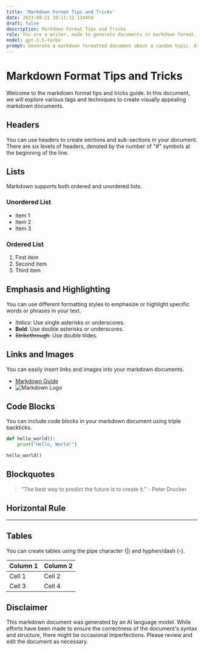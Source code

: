 ```yaml
---
title: 'Markdown Format Tips and Tricks'
date: 2023-08-21 19:11:12.124458
draft: false
description: Markdown Format Tips and Tricks
role: You are a writer, made to generate documents in markdown format. It is very important that all of the documents you generate are in valid markdown format.
model: gpt-3.5-turbo
prompt: Generate a markdown formatted document about a random topic. At the bottom, include a disclaimer explaining that the document was generated by you. The first line of the document should be the title. Make sure that the entire document is in proper markdown format, using a mix of various tags to make the document visually appealing.
---
```


# Markdown Format Tips and Tricks

Welcome to the markdown format tips and tricks guide. In this document, we will explore various tags and techniques to create visually appealing markdown documents.

## Headers

You can use headers to create sections and sub-sections in your document. There are six levels of headers, denoted by the number of "#" symbols at the beginning of the line.

## Lists

Markdown supports both ordered and unordered lists.

### Unordered List

- Item 1
- Item 2
- Item 3

### Ordered List

1. First item
2. Second item
3. Third item

## Emphasis and Highlighting

You can use different formatting styles to emphasize or highlight specific words or phrases in your text.

- *Italics*: Use single asterisks or underscores.
- **Bold**: Use double asterisks or underscores.
- ~~Strikethrough~~: Use double tildes.

## Links and Images

You can easily insert links and images into your markdown documents.

- [Markdown Guide](https://www.markdownguide.org/)
- ![Markdown Logo](https://upload.wikimedia.org/wikipedia/commons/4/48/Markdown-mark.svg)

## Code Blocks

You can include code blocks in your markdown document using triple backticks.

```python
def hello_world():
    print("Hello, World!")

hello_world()
```

## Blockquotes

> "The best way to predict the future is to create it." - Peter Drucker

## Horizontal Rule

---

## Tables

You can create tables using the pipe character (|) and hyphen/dash (-).

| Column 1 | Column 2 |
| -------- | -------- |
| Cell 1   | Cell 2   |
| Cell 3   | Cell 4   |

## Disclaimer

This markdown document was generated by an AI language model. While efforts have been made to ensure the correctness of the document's syntax and structure, there might be occasional imperfections. Please review and edit the document as necessary.

